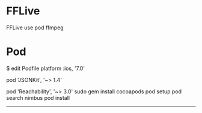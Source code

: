 FFLive
======

FFLive  use pod  ffmpeg  


Pod
======

$ edit Podfile
platform :ios, '7.0'

pod 'JSONKit',       '~> 1.4'

pod 'Reachability',  '~> 3.0'
sudo gem install cocoapods
pod setup
pod search nimbus
pod install
***
